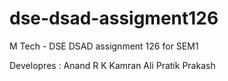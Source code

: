 # dse-dsad-assigment126
M Tech - DSE DSAD assignment 126 for SEM1

Developres :
Anand R K
Kamran Ali
Pratik Prakash
